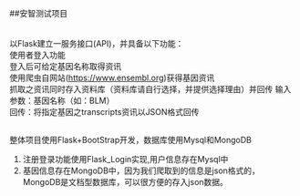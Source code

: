 ##安智测试项目
######

以Flask建立一服务接口(API)，并具备以下功能：  
使用者登入功能  
登入后可给定基因名称取得资讯  
使用爬虫自网站(https://www.ensembl.org)获得基因资讯  
抓取之资讯同时存入资料库（资料库请自行选择，并提供选择理由）并回传
输入参数：基因名称（如：BLM）  
回传：将指定基因之transcripts资讯以JSON格式回传


##

整体项目使用Flask+BootStrap开发，数据库使用Mysql和MongoDB
1. 注册登录功能使用Flask_Login实现,用户信息存在Mysql中
2. 基因信息存在MongoDB中，因为我们爬取到的信息是json格式的，MongoDB是文档型数据库，可以很方便的存入json数据。


